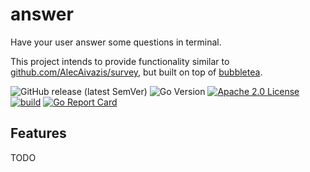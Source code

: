# answer

Have your user answer some questions in terminal.

This project intends to provide functionality similar to [github.com/AlecAivazis/survey](https://github.com/AlecAivazis/survey), but built on top of [bubbletea](https://github.com/charmbracelet/bubbletea).


![GitHub release (latest SemVer)](https://img.shields.io/github/v/release/jimschubert/answer?color=blue&sort=semver)
![Go Version](https://img.shields.io/github/go-mod/go-version/jimschubert/answer)
[![Apache 2.0 License](https://img.shields.io/badge/License-Apache%202.0-blue)](./LICENSE)  
[![build](https://github.com/jimschubert/answer/actions/workflows/build.yml/badge.svg)](https://github.com/jimschubert/answer/actions/workflows/build.yml)
[![Go Report Card](https://goreportcard.com/badge/github.com/jimschubert/answer)](https://goreportcard.com/report/github.com/jimschubert/answer)

## Features

TODO
